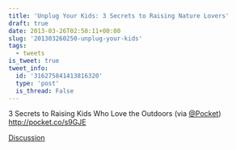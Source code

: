 ```yaml
---
title: 'Unplug Your Kids: 3 Secrets to Raising Nature Lovers'
draft: true
date: 2013-03-26T02:50:11+00:00
slug: '201303260250-unplug-your-kids'
tags:
  - tweets
is_tweet: true
tweet_info:
  id: '316275841413816320'
  type: 'post'
  is_thread: False
---
```




3 Secrets to Raising Kids Who Love the Outdoors (via [@Pocket](https://x.com/Pocket)) <http://pocket.co/s9GJE>

[Discussion](https://x.com/sytelus/status/316275841413816320)
